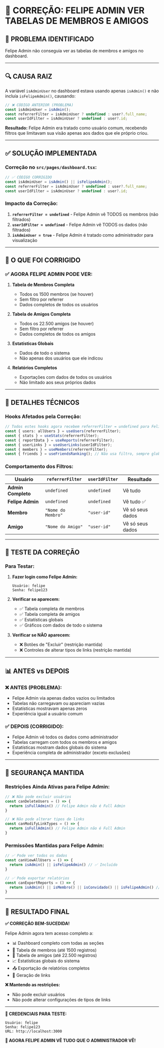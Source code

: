 # 🔧 **CORREÇÃO: FELIPE ADMIN VER TABELAS DE MEMBROS E AMIGOS**

## 🚨 **PROBLEMA IDENTIFICADO**

Felipe Admin não conseguia ver as tabelas de membros e amigos no dashboard.

---

## 🔍 **CAUSA RAIZ**

A variável `isAdminUser` no dashboard estava usando apenas `isAdmin()` e não incluía `isFelipeAdmin()`, causando:

```typescript
// ❌ CÓDIGO ANTERIOR (PROBLEMA)
const isAdminUser = isAdmin();
const referrerFilter = isAdminUser ? undefined : user?.full_name;
const userIdFilter = isAdminUser ? undefined : user?.id;
```

**Resultado:** Felipe Admin era tratado como usuário comum, recebendo filtros que limitavam sua visão apenas aos dados que ele próprio criou.

---

## ✅ **SOLUÇÃO IMPLEMENTADA**

### **Correção no `src/pages/dashboard.tsx`:**

```typescript
// ✅ CÓDIGO CORRIGIDO
const isAdminUser = isAdmin() || isFelipeAdmin();
const referrerFilter = isAdminUser ? undefined : user?.full_name;
const userIdFilter = isAdminUser ? undefined : user?.id;
```

### **Impacto da Correção:**

1. **`referrerFilter = undefined`** - Felipe Admin vê TODOS os membros (não filtrados)
2. **`userIdFilter = undefined`** - Felipe Admin vê TODOS os dados (não filtrados)
3. **`isAdminUser = true`** - Felipe Admin é tratado como administrador para visualização

---

## 🎯 **O QUE FOI CORRIGIDO**

### **✅ AGORA FELIPE ADMIN PODE VER:**

1. **Tabela de Membros Completa**
   - Todos os 1500 membros (se houver)
   - Sem filtro por referrer
   - Dados completos de todos os usuários

2. **Tabela de Amigos Completa**
   - Todos os 22.500 amigos (se houver)
   - Sem filtro por referrer
   - Dados completos de todos os amigos

3. **Estatísticas Globais**
   - Dados de todo o sistema
   - Não apenas dos usuários que ele indicou

4. **Relatórios Completos**
   - Exportações com dados de todos os usuários
   - Não limitado aos seus próprios dados

---

## 🔧 **DETALHES TÉCNICOS**

### **Hooks Afetados pela Correção:**

```typescript
// Todos estes hooks agora recebem referrerFilter = undefined para Felipe Admin
const { users: allUsers } = useUsers(referrerFilter);
const { stats } = useStats(referrerFilter);  
const { reportData } = useReports(referrerFilter);
const { userLinks } = useUserLinks(userIdFilter);
const { members } = useMembers(referrerFilter);
const { friends } = useFriendsRanking(); // Não usa filtro, sempre global
```

### **Comportamento dos Filtros:**

| Usuário | `referrerFilter` | `userIdFilter` | Resultado |
|---------|------------------|----------------|-----------|
| **Admin Completo** | `undefined` | `undefined` | Vê tudo |
| **Felipe Admin** | `undefined` | `undefined` | Vê tudo ✅ |
| **Membro** | `"Nome do Membro"` | `"user-id"` | Vê só seus dados |
| **Amigo** | `"Nome do Amigo"` | `"user-id"` | Vê só seus dados |

---

## 🧪 **TESTE DA CORREÇÃO**

### **Para Testar:**

1. **Fazer login como Felipe Admin:**
   ```
   Usuário: felipe
   Senha: felipe123
   ```

2. **Verificar se aparecem:**
   - ✅ Tabela completa de membros
   - ✅ Tabela completa de amigos  
   - ✅ Estatísticas globais
   - ✅ Gráficos com dados de todo o sistema

3. **Verificar se NÃO aparecem:**
   - ❌ Botões de "Excluir" (restrição mantida)
   - ❌ Controles de alterar tipos de links (restrição mantida)

---

## 📊 **ANTES vs DEPOIS**

### **❌ ANTES (PROBLEMA):**
- Felipe Admin via apenas dados vazios ou limitados
- Tabelas não carregavam ou apareciam vazias
- Estatísticas mostravam apenas zeros
- Experiência igual a usuário comum

### **✅ DEPOIS (CORRIGIDO):**
- Felipe Admin vê todos os dados como administrador
- Tabelas carregam com todos os membros e amigos
- Estatísticas mostram dados globais do sistema
- Experiência completa de administrador (exceto exclusões)

---

## 🔐 **SEGURANÇA MANTIDA**

### **Restrições Ainda Ativas para Felipe Admin:**

```typescript
// ❌ Não pode excluir usuários
const canDeleteUsers = () => {
  return isFullAdmin() // Felipe Admin não é Full Admin
}

// ❌ Não pode alterar tipos de links  
const canModifyLinkTypes = () => {
  return isFullAdmin() // Felipe Admin não é Full Admin
}
```

### **Permissões Mantidas para Felipe Admin:**

```typescript
// ✅ Pode ver todos os dados
const canViewAllUsers = () => {
  return isAdmin() || isFelipeAdmin() // ✅ Incluído
}

// ✅ Pode exportar relatórios
const canExportReports = () => {
  return isAdmin() || isMembro() || isConvidado() || isFelipeAdmin() // ✅ Incluído
}
```

---

## 🎉 **RESULTADO FINAL**

**✅ CORREÇÃO BEM-SUCEDIDA!**

Felipe Admin agora tem acesso completo a:
- 📊 Dashboard completo com todas as seções
- 👥 Tabela de membros (até 1500 registros)
- 🤝 Tabela de amigos (até 22.500 registros)  
- 📈 Estatísticas globais do sistema
- 📤 Exportação de relatórios completos
- 🔗 Geração de links

**❌ Mantendo as restrições:**
- Não pode excluir usuários
- Não pode alterar configurações de tipos de links

---

**🔑 CREDENCIAIS PARA TESTE:**
```
Usuário: felipe
Senha: felipe123
URL: http://localhost:3000
```

**🎯 AGORA FELIPE ADMIN VÊ TUDO QUE O ADMINISTRADOR VÊ!**
